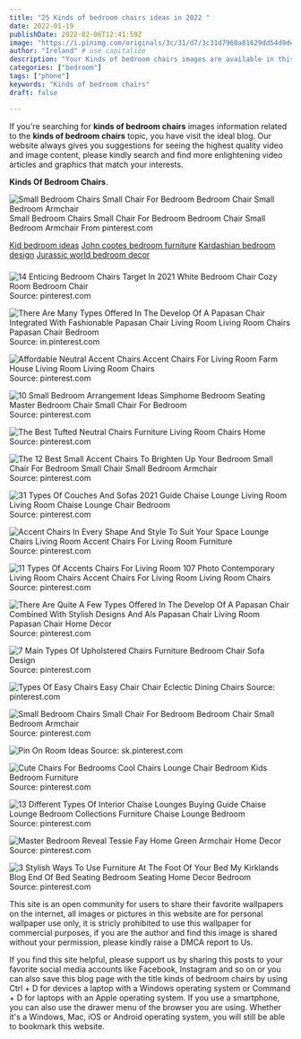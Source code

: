 ```yaml
---
title: "25 Kinds of bedroom chairs ideas in 2022 "
date: 2022-01-19
publishDate: 2022-02-06T12:41:59Z
image: "https://i.pinimg.com/originals/3c/31/d7/3c31d7960a81629dd54d9de47b4af8e6.jpg"
author: "Ireland" # use capitalize
description: "Your Kinds of bedroom chairs images are available in this site. Kinds of bedroom chairs are a topic that is being searched for and liked by netizens today. You can Find and Download the Kinds of bedroom chairs files here. Find and Download all royalty-free photos."
categories: ["bedroom"]
tags: ["phone"]
keywords: "Kinds of bedroom chairs"
draft: false

---
```


If you're searching for **kinds of bedroom chairs** images information related to the **kinds of bedroom chairs** topic, you have visit the ideal  blog.  Our website always  gives you  suggestions  for seeing  the highest  quality video and image  content, please kindly search and find more enlightening video articles and graphics  that match your interests.

**Kinds Of Bedroom Chairs**. 

![Small Bedroom Chairs Small Chair For Bedroom Bedroom Chair Small Bedroom Armchair](https://i.pinimg.com/564x/18/ef/f8/18eff85be0877010d0e75a65cd6265d4--small-bedroom-chairs-small-bedrooms.jpg "Small Bedroom Chairs Small Chair For Bedroom Bedroom Chair Small Bedroom Armchair")
Small Bedroom Chairs Small Chair For Bedroom Bedroom Chair Small Bedroom Armchair From pinterest.com

[Kid bedroom ideas](/kid-bedroom-ideas/)
[John cootes bedroom furniture](/john-cootes-bedroom-furniture/)
[Kardashian bedroom design](/kardashian-bedroom-design/)
[Jurassic world bedroom decor](/jurassic-world-bedroom-decor/)



### 

 


![14 Enticing Bedroom Chairs Target In 2021 White Bedroom Chair Cozy Room Bedroom Chair](https://i.pinimg.com/474x/9e/f5/a5/9ef5a53476dd9db135e253f326d76a18.jpg "14 Enticing Bedroom Chairs Target In 2021 White Bedroom Chair Cozy Room Bedroom Chair")
Source: pinterest.com

 

![There Are Many Types Offered In The Develop Of A Papasan Chair Integrated With Fashionable Papasan Chair Living Room Living Room Chairs Papasan Chair Bedroom](https://i.pinimg.com/originals/53/29/f8/5329f8080e1ee0545ef282480e617724.jpg "There Are Many Types Offered In The Develop Of A Papasan Chair Integrated With Fashionable Papasan Chair Living Room Living Room Chairs Papasan Chair Bedroom")
Source: in.pinterest.com

 

![Affordable Neutral Accent Chairs Accent Chairs For Living Room Farm House Living Room Living Room Chairs](https://i.pinimg.com/736x/81/c9/13/81c91317c53b114d3ecd97da40fe197a.jpg "Affordable Neutral Accent Chairs Accent Chairs For Living Room Farm House Living Room Living Room Chairs")
Source: pinterest.com

 

![10 Small Bedroom Arrangement Ideas Simphome Bedroom Seating Master Bedroom Chair Small Chair For Bedroom](https://i.pinimg.com/736x/cc/5a/e2/cc5ae26caaf38b16d396246fa43f27d8.jpg "10 Small Bedroom Arrangement Ideas Simphome Bedroom Seating Master Bedroom Chair Small Chair For Bedroom")
Source: pinterest.com

 

![The Best Tufted Neutral Chairs Furniture Living Room Chairs Home](https://i.pinimg.com/736x/07/9c/67/079c67b3967e51eaee6cec50d62b259a--living-room-accent-chairs-tuffed-sofa-living-room.jpg "The Best Tufted Neutral Chairs Furniture Living Room Chairs Home")
Source: pinterest.com

 

![The 12 Best Small Accent Chairs To Brighten Up Your Bedroom Small Chair For Bedroom Small Chair Small Bedroom Armchair](https://i.pinimg.com/736x/a8/3a/f7/a83af7d33d57d45847e85c08d6ba945e.jpg "The 12 Best Small Accent Chairs To Brighten Up Your Bedroom Small Chair For Bedroom Small Chair Small Bedroom Armchair")
Source: pinterest.com

 

![31 Types Of Couches And Sofas 2021 Guide Chaise Lounge Living Room Living Room Chaise Lounge Chair Bedroom](https://i.pinimg.com/564x/09/68/00/096800e013ee2895d6f43e67682ba668.jpg "31 Types Of Couches And Sofas 2021 Guide Chaise Lounge Living Room Living Room Chaise Lounge Chair Bedroom")
Source: pinterest.com

 

![Accent Chairs In Every Shape And Style To Suit Your Space Lounge Chairs Living Room Accent Chairs For Living Room Furniture](https://i.pinimg.com/736x/5a/4d/7e/5a4d7e39e9be09dffd95d0e641414a79.jpg "Accent Chairs In Every Shape And Style To Suit Your Space Lounge Chairs Living Room Accent Chairs For Living Room Furniture")
Source: pinterest.com

 

![11 Types Of Accents Chairs For Living Room 107 Photo Contemporary Living Room Chairs Accent Chairs For Living Room Living Room Chairs](https://i.pinimg.com/736x/9e/2f/7a/9e2f7adb91d168f34575184fe0f94a45.jpg "11 Types Of Accents Chairs For Living Room 107 Photo Contemporary Living Room Chairs Accent Chairs For Living Room Living Room Chairs")
Source: pinterest.com

 

![There Are Quite A Few Types Offered In The Develop Of A Papasan Chair Combined With Stylish Designs And Als Papasan Chair Living Room Papasan Chair Home Decor](https://i.pinimg.com/736x/ef/b6/ce/efb6ced98d51f7aadce6c0af7b295b87.jpg "There Are Quite A Few Types Offered In The Develop Of A Papasan Chair Combined With Stylish Designs And Als Papasan Chair Living Room Papasan Chair Home Decor")
Source: pinterest.com

 

![7 Main Types Of Upholstered Chairs Furniture Bedroom Chair Sofa Design](https://i.pinimg.com/originals/8d/ea/29/8dea2918f6c7cd6ba6659e1468bb78cf.jpg "7 Main Types Of Upholstered Chairs Furniture Bedroom Chair Sofa Design")
Source: pinterest.com

 

![Types Of Easy Chairs Easy Chair Chair Eclectic Dining Chairs](https://i.pinimg.com/736x/67/6d/00/676d000a1eb64f62ca121379c3d8fbe1.jpg "Types Of Easy Chairs Easy Chair Chair Eclectic Dining Chairs")
Source: pinterest.com

 

![Small Bedroom Chairs Small Chair For Bedroom Bedroom Chair Small Bedroom Armchair](https://i.pinimg.com/564x/18/ef/f8/18eff85be0877010d0e75a65cd6265d4--small-bedroom-chairs-small-bedrooms.jpg "Small Bedroom Chairs Small Chair For Bedroom Bedroom Chair Small Bedroom Armchair")
Source: pinterest.com

 

![Pin On Room Ideas](https://i.pinimg.com/originals/22/1b/ce/221bcea1e2b2f7a9182cb362bab12aff.jpg "Pin On Room Ideas")
Source: sk.pinterest.com

 

![Cute Chairs For Bedrooms Cool Chairs Lounge Chair Bedroom Kids Bedroom Furniture](https://i.pinimg.com/originals/52/fa/a4/52faa4f71d95b810cd8ff95b128ae7ed.jpg "Cute Chairs For Bedrooms Cool Chairs Lounge Chair Bedroom Kids Bedroom Furniture")
Source: pinterest.com

 

![13 Different Types Of Interior Chaise Lounges Buying Guide Chaise Lounge Bedroom Collections Furniture Chaise Lounge Bedroom](https://i.pinimg.com/736x/db/de/b5/dbdeb5538eb29becbd312db14a22027c.jpg "13 Different Types Of Interior Chaise Lounges Buying Guide Chaise Lounge Bedroom Collections Furniture Chaise Lounge Bedroom")
Source: pinterest.com

 

![Master Bedroom Reveal Tessie Fay Home Green Armchair Home Decor](https://i.pinimg.com/originals/17/eb/73/17eb73755f816f33ab9bf6ef3124cebc.jpg "Master Bedroom Reveal Tessie Fay Home Green Armchair Home Decor")
Source: pinterest.com

 

![3 Stylish Ways To Use Furniture At The Foot Of Your Bed My Kirklands Blog End Of Bed Seating Bedroom Seating Home Decor Bedroom](https://i.pinimg.com/originals/3c/31/d7/3c31d7960a81629dd54d9de47b4af8e6.jpg "3 Stylish Ways To Use Furniture At The Foot Of Your Bed My Kirklands Blog End Of Bed Seating Bedroom Seating Home Decor Bedroom")
Source: pinterest.com

 

This site is an open community for users to share their favorite wallpapers on the internet, all images or pictures in this website are for personal wallpaper use only, it is stricly prohibited to use this wallpaper for commercial purposes, if you are the author and find this image is shared without your permission, please kindly raise a DMCA report to Us.

If you find this site helpful, please support us by sharing this posts to your favorite social media accounts like Facebook, Instagram and so on or you can also save this blog page with the title kinds of bedroom chairs by using Ctrl + D for devices a laptop with a Windows operating system or Command + D for laptops with an Apple operating system. If you use a smartphone, you can also use the drawer menu of the browser you are using. Whether it's a Windows, Mac, iOS or Android operating system, you will still be able to bookmark this website.
